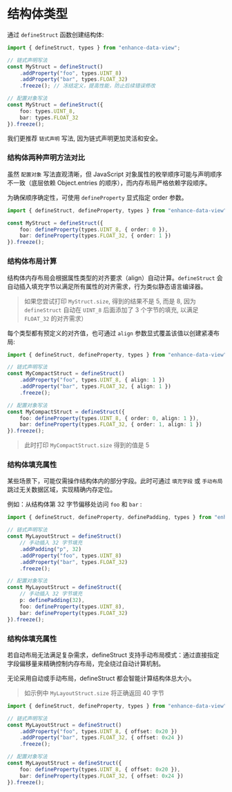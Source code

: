 # 结构体类型

通过 `defineStruct` 函数创建结构体:

```typescript
import { defineStruct, types } from "enhance-data-view";

// 链式声明写法
const MyStruct = defineStruct()
    .addProperty("foo", types.UINT_8)
    .addProperty("bar", types.FLOAT_32)
    .freeze(); // 冻结定义，提高性能，防止后续错误修改

// 配置对象写法
const MyStruct = defineStruct({
    foo: types.UINT_8,
    bar: types.FLOAT_32
}).freeze();
```

我们更推荐 `链式声明` 写法, 因为链式声明更加灵活和安全。

### 结构体两种声明方法对比

虽然 `配置对象` 写法直观清晰，但 JavaScript 对象属性的枚举顺序可能与声明顺序不一致（底层依赖 Object.entries 的顺序），而内存布局严格依赖字段顺序。

为确保顺序确定性，可使用 `defineProperty` 显式指定 order 参数。

```typescript
import { defineStruct, defineProperty, types } from "enhance-data-view";

const MyStruct = defineStruct({
    foo: defineProperty(types.UINT_8, { order: 0 }),
    bar: defineProperty(types.FLOAT_32, { order: 1 })
}).freeze();
```

### 结构体布局计算

结构体内存布局会根据属性类型的对齐要求（align）自动计算。`defineStruct` 会自动插入填充字节以满足所有属性的对齐需求，行为类似静态语言编译器。

> 如果您尝试打印 `MyStruct.size`, 得到的结果不是 5, 而是 8, 因为 `defineStruct` 自动在 `UINT_8` 后面添加了 3 个字节的填充, 以满足 `FLOAT_32` 的对齐需求）

每个类型都有预定义的对齐值，也可通过 `align` 参数显式覆盖该值以创建紧凑布局:

```typescript
import { defineStruct, defineProperty, types } from "enhance-data-view";

// 链式声明写法
const MyCompactStruct = defineStruct()
    .addProperty("foo", types.UINT_8, { align: 1 })
    .addProperty("bar", types.FLOAT_32, { align: 1 })
    .freeze();

// 配置对象写法
const MyCompactStruct = defineStruct({
    foo: defineProperty(types.UINT_8, { order: 0, align: 1 }),
    bar: defineProperty(types.FLOAT_32, { order: 1, align: 1 })
}).freeze();
```

> 此时打印 `MyCompactStruct.size` 得到的值是 5

### 结构体填充属性

某些场景下，可能仅需操作结构体内的部分字段。此时可通过 `填充字段` 或 `手动布局` 跳过无关数据区域，实现精确内存定位。

例如：从结构体第 32 字节偏移处访问 `foo` 和 `bar` :

```typescript
import { defineStruct, defineProperty, definePadding, types } from "enhance-data-view";

// 链式声明写法
const MyLayoutStruct = defineStruct()
    // 手动插入 32 字节填充
    .addPadding("p", 32)
    .addProperty("foo", types.UINT_8)
    .addProperty("bar", types.FLOAT_32)
    .freeze();

// 配置对象写法
const MyLayoutStruct = defineStruct({
    // 手动插入 32 字节填充
    p: definePadding(32),
    foo: defineProperty(types.UINT_8),
    bar: defineProperty(types.FLOAT_32)
}).freeze();
```

### 结构体填充属性

若自动布局无法满足复杂需求，defineStruct 支持手动布局模式：通过直接指定字段偏移量来精确控制内存布局，完全绕过自动计算机制。

无论采用自动或手动布局，defineStruct 都会智能计算结构体总大小。

> 如示例中 `MyLayoutStruct.size` 将正确返回 40 字节

```typescript
import { defineStruct, defineProperty, types } from "enhance-data-view";

// 链式声明写法
const MyLayoutStruct = defineStruct()
    .addProperty("foo", types.UINT_8, { offset: 0x20 })
    .addProperty("bar", types.FLOAT_32, { offset: 0x24 })
    .freeze();

// 配置对象写法
const MyLayoutStruct = defineStruct({
    foo: defineProperty(types.UINT_8, { offset: 0x20 }),
    bar: defineProperty(types.FLOAT_32, { offset: 0x24 })
}).freeze();
```
